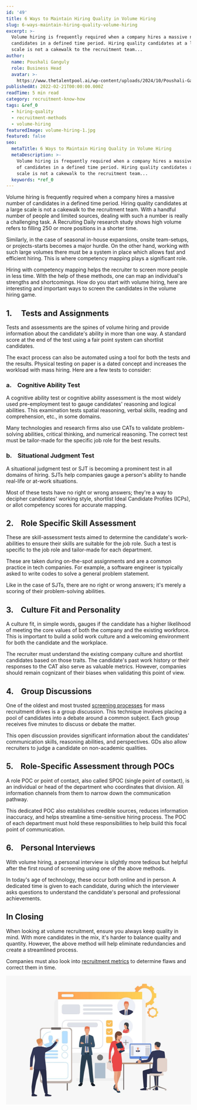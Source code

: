 ```yaml
---
id: '49'
title: 6 Ways to Maintain Hiring Quality in Volume Hiring
slug: 6-ways-maintain-hiring-quality-volume-hiring
excerpt: >-
  Volume hiring is frequently required when a company hires a massive number of
  candidates in a defined time period. Hiring quality candidates at a large
  scale is not a cakewalk to the recruitment team...
author:
  name: Poushali Ganguly
  role: Business Head
  avatar: >-
    https://www.thetalentpool.ai/wp-content/uploads/2024/10/Poushali-Gangulyimage.webp
publishedAt: 2022-02-21T00:00:00.000Z
readTime: 5 min read
category: recruitment-know-how
tags: &ref_0
  - hiring-quality
  - recruitment-methods
  - volume-hiring
featuredImage: volume-hiring-1.jpg
featured: false
seo:
  metaTitle: 6 Ways to Maintain Hiring Quality in Volume Hiring
  metaDescription: >-
    Volume hiring is frequently required when a company hires a massive number
    of candidates in a defined time period. Hiring quality candidates at a large
    scale is not a cakewalk to the recruitment team...
  keywords: *ref_0
---
```


Volume hiring is frequently required when a company hires a massive number of candidates in a defined time period. Hiring quality candidates at a large scale is not a cakewalk to the recruitment team. With a handful number of people and limited sources, dealing with such a number is really a challenging task. A Recruiting Daily research study shows high volume refers to filling 250 or more positions in a shorter time.

<!--more-->

Similarly, in the case of seasonal in-house expansions, onsite team-setups, or projects-starts becomes a major hurdle. On the other hand, working with such large volumes there must be a system in place which allows fast and efficient hiring. This is where competency mapping plays a significant role.

Hiring with competency mapping helps the recruiter to screen more people in less time. With the help of these methods, one can map an individual's strengths and shortcomings. How do you start with volume hiring, here are interesting and important ways to screen the candidates in the volume hiring game.

## 1.     Tests and Assignments 

Tests and assessments are the spines of volume hiring and provide information about the candidate's ability in more than one way. A standard score at the end of the test using a fair point system can shortlist candidates.

The exact process can also be automated using a tool for both the tests and the results. Physical testing on paper is a dated concept and increases the workload with mass hiring. Here are a few tests to consider: 

### a.    Cognitive Ability Test

A cognitive ability test or cognitive ability assessment is the most widely used pre-employment test to gauge candidates' reasoning and logical abilities. This examination tests spatial reasoning, verbal skills, reading and comprehension, etc., in some domains. 

Many technologies and research firms also use CATs to validate problem-solving abilities, critical thinking, and numerical reasoning. The correct test must be tailor-made for the specific job role for the best results. 

### b.    Situational Judgment Test

A situational judgment test or SJT is becoming a prominent test in all domains of hiring. SJTs help companies gauge a person's ability to handle real-life or at-work situations. 

Most of these tests have no right or wrong answers; they're a way to decipher candidates' working style, shortlist Ideal Candidate Profiles (ICPs), or allot competency scores for accurate mapping.  

## 2.    Role Specific Skill Assessment 

These are skill-assessment tests aimed to determine the candidate's work-abilities to ensure their skills are suitable for the job role. Such a test is specific to the job role and tailor-made for each department. 

These are taken during on-the-spot assignments and are a common practice in tech companies. For example, a software engineer is typically asked to write codes to solve a general problem statement. 

Like in the case of SJTs, there are no right or wrong answers; it's merely a scoring of their problem-solving abilities. 

## **3.**    **Culture Fit and Personality**

A culture fit, in simple words, gauges if the candidate has a higher likelihood of meeting the core values of both the company and the existing workforce. This is important to build a solid work culture and a welcoming environment for both the candidate and the workplace.

The recruiter must understand the existing company culture and shortlist candidates based on those traits. The candidate's past work history or their responses to the CAT also serve as valuable metrics. However, companies should remain cognizant of their biases when validating this point of view. 

## **4.**    **Group Discussions**

One of the oldest and most trusted [screening processes](https://www.thetalentpool.ai/candidate-sourcing-software/) for mass recruitment drives is a group discussion. This technique involves placing a pool of candidates into a debate around a common subject. Each group receives five minutes to discuss or debate the matter.

This open discussion provides significant information about the candidates' communication skills, reasoning abilities, and perspectives. GDs also allow recruiters to judge a candidate on non-academic qualities. 

## **5.**    **Role-Specific Assessment through POCs**

A role POC or point of contact, also called SPOC (single point of contact), is an individual or head of the department who coordinates that division. All information channels from them to narrow down the communication pathway.

This dedicated POC also establishes credible sources, reduces information inaccuracy, and helps streamline a time-sensitive hiring process. The POC of each department must hold these responsibilities to help build this focal point of communication. 

## **6.**    **Personal Interviews**

With volume hiring, a personal interview is slightly more tedious but helpful after the first round of screening using one of the above methods. 

In today's age of technology, these occur both online and in person. A dedicated time is given to each candidate, during which the interviewer asks questions to understand the candidate's personal and professional achievements. 

## **In Closing**

When looking at volume recruitment, ensure you always keep quality in mind. With more candidates in the mix, it's harder to balance quality and quantity. However, the above method will help eliminate redundancies and create a streamlined process. 

Companies must also look into [recruitment metrics](https://www.thetalentpool.ai/blogs/3-key-recruitment-metrics-quantify-your-talent-acquisition-process/) to determine flaws and correct them in time.

![volume-hiring](images/volume-hiring-1-1024x715.jpg)
